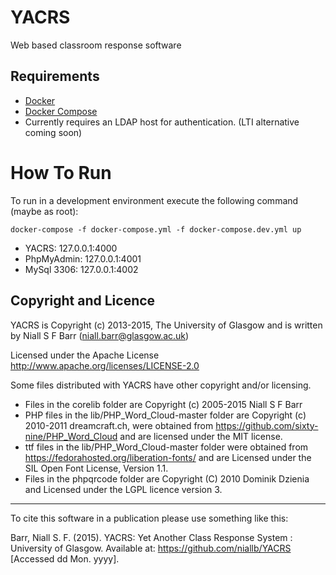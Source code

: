 # YACRS
Web based classroom response software

## Requirements
* [Docker](https://www.docker.com/)
* [Docker Compose](https://docs.docker.com/compose/)
* Currently requires an LDAP host for authentication. (LTI alternative coming soon)

# How To Run
To run in a development environment execute the following command (maybe as root):
```
docker-compose -f docker-compose.yml -f docker-compose.dev.yml up
```

* YACRS: 127.0.0.1:4000
* PhpMyAdmin: 127.0.0.1:4001
* MySql 3306: 127.0.0.1:4002

## Copyright and Licence
YACRS is Copyright (c) 2013-2015, The University of Glasgow and is written by 
Niall S F Barr (niall.barr@glasgow.ac.uk)

Licensed under the Apache License http://www.apache.org/licenses/LICENSE-2.0

Some files distributed with YACRS have other copyright and/or licensing.
* Files in the corelib folder are Copyright (c) 2005-2015 Niall S F Barr
* PHP files in the lib/PHP_Word_Cloud-master folder are Copyright (c) 2010-2011 dreamcraft.ch, were obtained from https://github.com/sixty-nine/PHP_Word_Cloud and are licensed under the MIT license.
* ttf files in the lib/PHP_Word_Cloud-master folder were obtained from https://fedorahosted.org/liberation-fonts/ and are Licensed under the SIL Open Font License, Version 1.1. 
* Files in the phpqrcode folder are Copyright (C) 2010 Dominik Dzienia <deltalab at poczta dot fm> and Licensed under the LGPL licence version 3. 

<hr/>
To cite this software in a publication please use something like this:

Barr, Niall S. F. (2015). YACRS: Yet Another Class Response System : University of Glasgow. Available at: https://github.com/niallb/YACRS [Accessed dd Mon. yyyy].